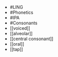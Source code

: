 - #LING
- #Phonetics
- #IPA
- #Consonants
- [[voiced]]
- [[alveolar]]
- [[central consonant]]
- [[oral]]
- [[tap]]